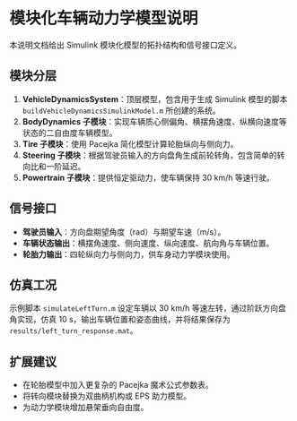 # 模块化车辆动力学模型说明

本说明文档给出 Simulink 模块化模型的拓扑结构和信号接口定义。

## 模块分层
1. **VehicleDynamicsSystem**：顶层模型，包含用于生成 Simulink 模型的脚本 `buildVehicleDynamicsSimulinkModel.m` 所创建的系统。
2. **BodyDynamics 子模块**：实现车辆质心侧偏角、横摆角速度、纵横向速度等状态的二自由度车辆模型。
3. **Tire 子模块**：使用 Pacejka 简化模型计算轮胎纵向与侧向力。
4. **Steering 子模块**：根据驾驶员输入的方向盘角生成前轮转角，包含简单的转向比和一阶延迟。
5. **Powertrain 子模块**：提供恒定驱动力，使车辆保持 30 km/h 等速行驶。

## 信号接口
- **驾驶员输入**：方向盘期望角度（rad）与期望车速（m/s）。
- **车辆状态输出**：横摆角速度、侧向速度、纵向速度、航向角与车辆位置。
- **轮胎力输出**：四轮纵向力与侧向力，供车身动力学模块使用。

## 仿真工况
示例脚本 `simulateLeftTurn.m` 设定车辆以 30 km/h 等速左转，通过阶跃方向盘角实现，仿真 10 s，输出车辆位置和姿态曲线，并将结果保存为 `results/left_turn_response.mat`。

## 扩展建议
- 在轮胎模型中加入更复杂的 Pacejka 魔术公式参数表。
- 将转向模块替换为双曲柄机构或 EPS 助力模型。
- 为动力学模块增加悬架垂向自由度。
